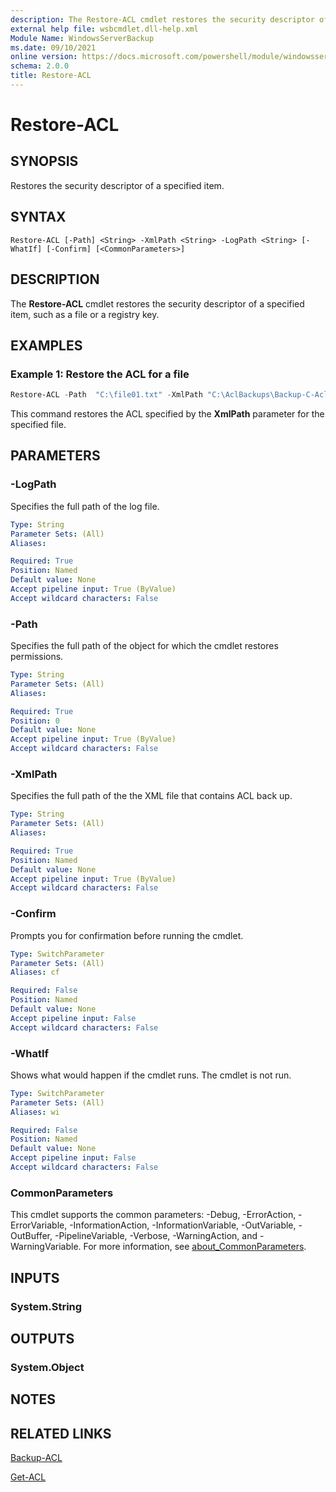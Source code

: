 ```yaml
---
description: The Restore-ACL cmdlet restores the security descriptor of a specified item, such as a file or a registry key.
external help file: wsbcmdlet.dll-help.xml
Module Name: WindowsServerBackup
ms.date: 09/10/2021
online version: https://docs.microsoft.com/powershell/module/windowsserverbackup/restore-acl?view=windowsserver2022-ps&wt.mc_id=ps-gethelp
schema: 2.0.0
title: Restore-ACL
---
```


# Restore-ACL

## SYNOPSIS
Restores the security descriptor of a specified item.

## SYNTAX

```
Restore-ACL [-Path] <String> -XmlPath <String> -LogPath <String> [-WhatIf] [-Confirm] [<CommonParameters>]
```

## DESCRIPTION
The **Restore-ACL** cmdlet restores the security descriptor of a specified item, such as a file or a registry key.

## EXAMPLES

### Example 1: Restore the ACL for a file
```powershell
Restore-ACL -Path  "C:\file01.txt" -XmlPath "C:\AclBackups\Backup-C-AclBackups-file01.txt-2021-11-02-02-14-11.xml" -LogPath "C:\AclBackupLogs\"
```

This command restores the ACL specified by the **XmlPath** parameter for the specified file.

## PARAMETERS

### -LogPath
Specifies the full path of the log file.

```yaml
Type: String
Parameter Sets: (All)
Aliases:

Required: True
Position: Named
Default value: None
Accept pipeline input: True (ByValue)
Accept wildcard characters: False
```

### -Path
Specifies the full path of the object for which the cmdlet restores permissions.

```yaml
Type: String
Parameter Sets: (All)
Aliases:

Required: True
Position: 0
Default value: None
Accept pipeline input: True (ByValue)
Accept wildcard characters: False
```

### -XmlPath
Specifies the full path of the the XML file that contains ACL back up.

```yaml
Type: String
Parameter Sets: (All)
Aliases:

Required: True
Position: Named
Default value: None
Accept pipeline input: True (ByValue)
Accept wildcard characters: False
```

### -Confirm
Prompts you for confirmation before running the cmdlet.

```yaml
Type: SwitchParameter
Parameter Sets: (All)
Aliases: cf

Required: False
Position: Named
Default value: None
Accept pipeline input: False
Accept wildcard characters: False
```

### -WhatIf
Shows what would happen if the cmdlet runs.
The cmdlet is not run.

```yaml
Type: SwitchParameter
Parameter Sets: (All)
Aliases: wi

Required: False
Position: Named
Default value: None
Accept pipeline input: False
Accept wildcard characters: False
```

### CommonParameters
This cmdlet supports the common parameters: -Debug, -ErrorAction, -ErrorVariable, -InformationAction, -InformationVariable, -OutVariable, -OutBuffer, -PipelineVariable, -Verbose, -WarningAction, and -WarningVariable. For more information, see [about_CommonParameters](https://go.microsoft.com/fwlink/?LinkID=113216).

## INPUTS

### System.String

## OUTPUTS

### System.Object

## NOTES

## RELATED LINKS

[Backup-ACL](Backup-ACL.md)

[Get-ACL](/powershell/module/microsoft.powershell.security/get-acl)
